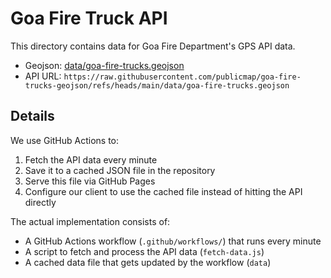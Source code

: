 # Goa Fire Truck API

This directory contains data for Goa Fire Department's GPS API data. 

- Geojson: [data/goa-fire-trucks.geojson](data/goa-fire-trucks.geojson)
- API URL: `https://raw.githubusercontent.com/publicmap/goa-fire-trucks-geojson/refs/heads/main/data/goa-fire-trucks.geojson`

## Details

We use GitHub Actions to:
1. Fetch the API data every minute
2. Save it to a cached JSON file in the repository
3. Serve this file via GitHub Pages
4. Configure our client to use the cached file instead of hitting the API directly

The actual implementation consists of:
- A GitHub Actions workflow (`.github/workflows/`) that runs every minute
- A script to fetch and process the API data (`fetch-data.js`)
- A cached data file that gets updated by the workflow (`data`)

